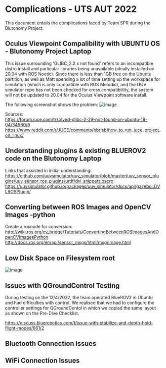 # Complications - UTS AUT 2022
This document entails the complications faced by Team SPR during the Blutonomy Project.

## Oculus Viewpoint Compalibility with UBUNTU OS - Blutonomy Project Laptop
This issue surrounding 'GLIBC_2.2.x not found' refers to an incompatible distro install and particular libraries being unavailable (ideally installed on 20.04 with ROS Noetic). Since there is less than 1GB free on the Ubuntu partition, as well as Matt spending a lot of time setting up the workspace for simulation (which is only compatible with ROS Melodic), and the UUV simulator repo has not been checked for cross compatibiility, the system will not be updated to 20.04 for the Oculus Viewpoint software install.

The following screenshot shows the problem:
![image](https://user-images.githubusercontent.com/88146518/165717601-8453aaf0-f19a-4fc8-aa23-f0cf22758a9d.png)

Sources:  
https://forum.juce.com/t/solved-glibc-2-29-not-found-on-ubuntu-18-04/34960/6   
https://www.reddit.com/r/JUCE/comments/bbrjsb/how_to_run_juce_project_on_linux/  

## Understanding plugins & existing BLUEROV2 code on the Blutonomy Laptop

Links that assisted in initial understanding:
https://github.com/uuvsimulator/uuv_simulator/blob/master/uuv_sensor_plugins/uuv_sensor_ros_plugins/urdf/dvl_snippets.xacro  
https://uuvsimulator.github.io/packages/uuv_simulator/docs/api/gazebo::DVLROSPlugin/
 
## Converting between ROS Images and OpenCV Images -python 
Create a rosnode for conversion:
http://wiki.ros.org/cv_bridge/Tutorials/ConvertingBetweenROSImagesAndOpenCVImagesPython
http://docs.ros.org/en/api/sensor_msgs/html/msg/Image.html
  
## Low Disk Space on Filesystem root  
![image](https://user-images.githubusercontent.com/85168871/172077211-0dff1030-2844-4868-936b-9b6fceea4891.png)  

## Issues with QGroundControl Testing 
  
During testing on the 12/4/2022, the team operated BlueROV2 in Ubuntu and had difficulties with control. We realised that we had to configure the controller settings for QGroundContol in which we copied the same layout as shown on the Pre-Dive Checklist.

https://discuss.bluerobotics.com/t/issue-with-stabilize-and-depth-hold-flight-modes/861/2

## Bluetooth Connection Issues

## WiFi Connection Issues

